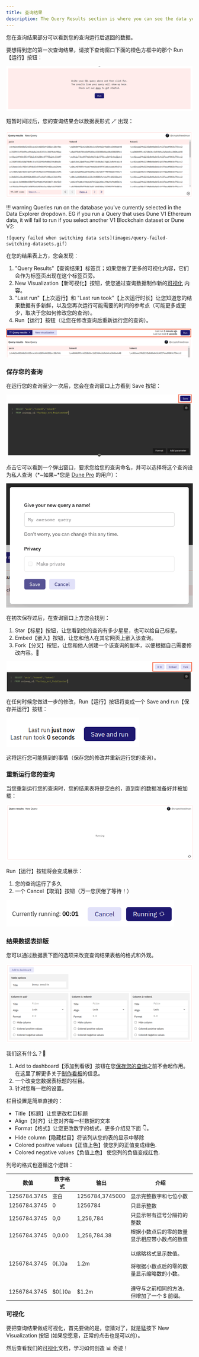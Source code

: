 ```yaml
---
title: 查询结果
description: The Query Results section is where you can see the data your Query returns after running it.您在查询结果部分可以看到您的查询运行后返回的数据。
---
```


您在查询结果部分可以看到您的查询运行后返回的数据。

要想得到您的第一次查询结果，请按下查询窗口下面的橙色方框中的那个 <span class="fk-btn-1">Run</span>【运行】按钮：

![first time run query example](images/first-time-run-query-example.png)

短暂时间过后，您的查询结果会以数据表形式 🪄 出现：

![query results example](images/query-results.png)

!!! warning
    Queries run on the database you've currently selected in the Data Explorer dropdown. EG if you run a Query that uses Dune V1 Ethereum data, it will fail to run if you select another V1 Blockchain dataset or Dune V2:
    
    ![query failed when switching data sets](images/query-failed-switching-datasets.gif)

在您的结果表上方，您会发现：
  
  1. "Query Results"【查询结果】标签页；如果您做了更多的可视化内容，它们会作为标签页出现在这个标签页旁。
  2. <span class="fk-btn-2">New Visualization</span>【新可视化】按钮，使您通过查询数据制作新的[可视化](../visualizations) 内容。
  3. "Last run"【上次运行】和 "Last run took"【上次运行时长】让您知道您的结果数据有多新鲜，以及您再次运行可能需要的时间的参考点（可能更多或更少，取决于您如何修改您的查询）。
  4. <span class="fk-btn-1">Run</span>【运行】按钮（让您在修改查询后重新运行您的查询）。

![elements above query results](images/elements-above-query-results.png)

### 保存您的查询

在运行您的查询至少一次后，您会在查询窗口上方看到 <span class="fk-btn-1">Save</span> 按钮：

![a wild save button appears](images/a-wild-save-button-appears.png)

点击它可以看到一个弹出窗口，要求您给您的查询命名，并可以选择将这个查询设为私人查询（*~如果~*您是 [Dune Pro](../../reference/pro.md) 的用户）：

![first time saving query example](images/first-time-saving-query-popup.png)

在初次保存过后，在查询窗口上方您会找到：

1. <span class="fk-btn-3">Star</span>【标星】按钮，让您看到您的查询有多少星星，也可以给自己标星。
2. <span class="fk-btn-3">Embed</span>【嵌入】按钮，让您和他人在其它网页上嵌入该查询。
3. <span class="fk-btn-3">Fork</span>【分叉】按钮，让您和他人创建一个该查询的副本，以便根据自己需要修改内容。💖 

![star embed and fork buttons](images/star-embed-fork-buttons.png)

在任何时候您做进一步的修改，<span class="fk-btn-1">Run</span>【运行】按钮将变成一个 <span class="fk-btn-1">Save and run</span>【保存并运行】按钮：

![save and run button](images/save-and-run-button.png)

这将运行您可能猜到的事情（保存您的修改并重新运行您的查询）。

### 重新运行您的查询

当您重新运行您的查询时，您的结果表将是空白的，直到新的数据准备好并被加载：

![table results clear while running](images/table-clear-while-running.png)

<span class="fk-btn-1">Run</span>【运行】按钮将会变成展示：

1. 您的查询运行了多久
2. 一个 <span class="fk-btn-3">Cancel</span>【取消】按钮（万一您厌倦了等待！）

![run time counter buttons](images/run-time-counter-buttons.png)

### 结果数据表排版

您可以通过数据表下面的选项来改变查询结果表格的格式和外观。

![query results table options](images/query-results-table-options.png)

我们这有什么？👀

1. <span class="fk-btn-3">Add to dashboard</span>【添加到看板】按钮在您[保存您的查询](#saving-your-query)之前不会起作用。在这里了解更多关于[制作看板](../dashboards.md)的信息。
2. 一个改变您数据表标题的栏目。
3. 针对您每一栏的设置。

栏目设置是简单直接的：

- Title【标题】让您更改栏目标题
- Align【对齐】让您对齐每一栏数据的文本
- Format【格式】让您更改数字的格式，更多介绍见下面 👇。
- Hide column【隐藏栏目】将该列从您的表的显示中移除
- Colored positive values【正值上色】使您列的正值<span style="color: var(--success-green);">变成绿色</span>.
- Colored negative values【负值上色】 使您列的负值<span style="color: var(--danger-red);">变成红色</span>.

列号的格式也遵循这个逻辑：

| 数值        | 数字格式 | 输出      | 介绍                               |
| ------------ | ----------- | --------------- | ----------------------------------------------------------------------------------------------------------------------------------------------------- |
| 1256784.3745 | 空白  | 1256784,3745000 | 显示完整数字和七位小数    |
| 1256784.3745 | 0           | 1256784         | 只显示整数                                                                                                                            |
| 1256784.3745 | 0,0         | 1,256,784       | 只显示带有逗号分隔符的整数                                                                                                      |
| 1256784.3745 | 0,0.00      | 1,256,784.38    | 根据小数点后的零的数量显示相应带小数点的数值                                                                |
| 1256784.3745 | 0\[.]0a     | 1.2m            | <p>以缩略格式显示数值。</p><p>将根据小数点后的零的数量显示缩略数的小数。</p> |
| 1256784.3745 | $0\[.]0a    | $1.2m           | 遵守与之前相同的方法，但增加了一个 $ 前缀。                                                     |

### 可视化

要把查询结果做成可视化，首先要做的是，您猜对了，就是猛按下 <span class="fk-btn-2">New Visualization</span>  按钮 (如果您愿意，正常的点击也是可以的）。

然后查看我们的[可视化](../visualizations)文档，学习如何创造 📊 奇迹！